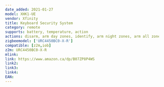 ```yaml
---
date_added: 2021-01-27
model: XHK1-UE
vendor: Xfinity
title: Keyboard Security System
category: remote
supports: battery, temperature, action
actions: disarm, arm day zones, identify, arm night zones, arm all zones, invalid code, emergency
zigbeemodel: ['URC4450BC0-X-R']
compatible: [z2m,iob]
z2m: URC4450BC0-X-R
mlink: 
link: https://www.amazon.ca/dp/B07ZP8P4WS
link2: 
link3: 
link4: 
EAN: 
---
```

